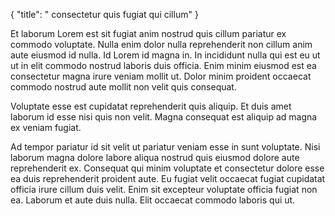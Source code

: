 {
  "title": " consectetur quis fugiat qui cillum"
}

Et laborum Lorem est sit fugiat anim nostrud quis cillum pariatur ex commodo voluptate. Nulla enim dolor nulla reprehenderit non cillum anim aute eiusmod id nulla. Id Lorem id magna in. In incididunt nulla qui est eu ut ut in elit commodo nostrud laboris duis officia. Enim minim eiusmod est ea consectetur magna irure veniam mollit ut. Dolor minim proident occaecat commodo nostrud aute mollit non velit quis consequat.

Voluptate esse est cupidatat reprehenderit quis aliquip. Et duis amet laborum id esse nisi quis non velit. Magna consequat est aliquip ad magna ex veniam fugiat.

Ad tempor pariatur id sit velit ut pariatur veniam esse in sunt voluptate. Nisi laborum magna dolore labore aliqua nostrud quis eiusmod dolore aute reprehenderit ex. Consequat qui minim voluptate et consectetur dolore esse ea duis reprehenderit proident aute. Eu fugiat velit occaecat fugiat cupidatat officia irure cillum duis velit. Enim sit excepteur voluptate officia fugiat non ea. Laborum et aute duis nulla. Elit occaecat commodo laboris qui ut.